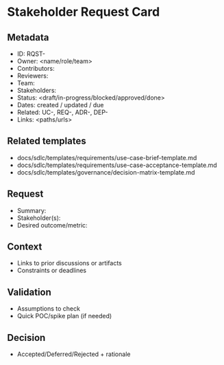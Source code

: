 # Stakeholder Request Card

## Metadata

- ID: RQST-<id>
- Owner: <name/role/team>
- Contributors: <list>
- Reviewers: <list>
- Team: <team>
- Stakeholders: <list>
- Status: <draft/in-progress/blocked/approved/done>
- Dates: created <YYYY-MM-DD> / updated <YYYY-MM-DD> / due <YYYY-MM-DD>
- Related: UC-<id>, REQ-<id>, ADR-<id>, DEP-<id>
- Links: <paths/urls>


## Related templates

- docs/sdlc/templates/requirements/use-case-brief-template.md
- docs/sdlc/templates/requirements/use-case-acceptance-template.md
- docs/sdlc/templates/governance/decision-matrix-template.md


## Request

- Summary: <one sentence>
- Stakeholder(s): <names>
- Desired outcome/metric: <value>


## Context

- Links to prior discussions or artifacts
- Constraints or deadlines


## Validation

- Assumptions to check
- Quick POC/spike plan (if needed)


## Decision

- Accepted/Deferred/Rejected + rationale
